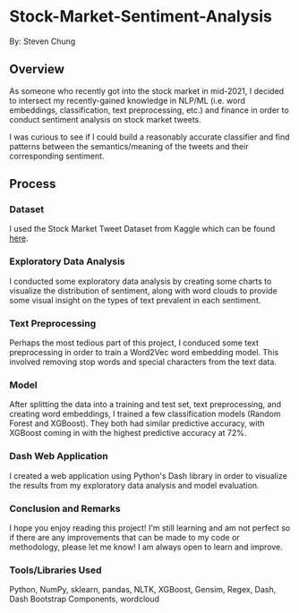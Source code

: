 # Stock-Market-Sentiment-Analysis
By: Steven Chung

## Overview

As someone who recently got into the stock market in mid-2021, I decided to intersect my recently-gained knowledge in NLP/ML (i.e. word embeddings, classification, text preprocessing, etc.) and finance in order to conduct sentiment analysis on stock market tweets. 

I was curious to see if I could build a reasonably accurate classifier and find patterns between the semantics/meaning of the tweets and their corresponding sentiment.

## Process

### Dataset

I used the Stock Market Tweet Dataset from Kaggle which can be found [here](https://www.kaggle.com/datasets/yash612/stockmarket-sentiment-dataset?select=stock_data.csv). 

### Exploratory Data Analysis

I conducted some exploratory data analysis by creating some charts to visualize the distribution of sentiment, along with word clouds to provide some visual insight on the types of text prevalent in each sentiment.

### Text Preprocessing

Perhaps the most tedious part of this project, I conduced some text preprocessing in order to train a Word2Vec word embedding model. This involved removing stop words and special characters from the text data.

### Model

After splitting the data into a training and test set, text preprocessing, and creating word embeddings, I trained a few classification models (Random Forest and XGBoost). They both had similar predictive accuracy, with XGBoost coming in with the highest predictive accuracy at 72%. 

### Dash Web Application

I created a web application using Python's Dash library in order to visualize the results from my exploratory data analysis and model evaluation.

### Conclusion and Remarks

I hope you enjoy reading this project! I'm still learning and am not perfect so if there are any improvements that can be made to my code or methodology, please let me know! I am always open to learn and improve.

### Tools/Libraries Used
Python, NumPy, sklearn, pandas, NLTK, XGBoost, Gensim, Regex, Dash, Dash Bootstrap Components, wordcloud
